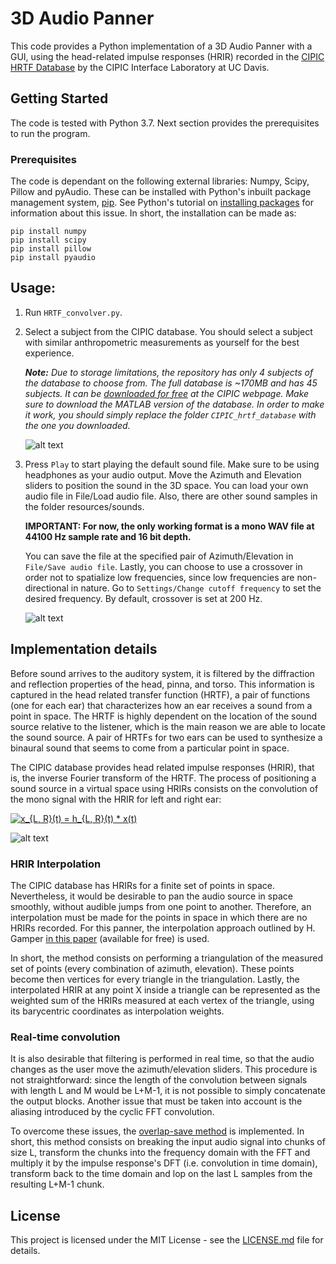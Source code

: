 # 3D Audio Panner

This code provides a Python implementation of a 3D Audio Panner with a GUI, using the head-related impulse responses (HRIR) recorded in the [CIPIC HRTF Database](https://www.ece.ucdavis.edu/cipic/spatial-sound/hrtf-data/) by the CIPIC Interface Laboratory at UC Davis.

## Getting Started

The code is tested with Python 3.7. Next section provides the prerequisites to run the program.

### Prerequisites

The code is dependant on the following external libraries: Numpy, Scipy, Pillow and pyAudio. These can be installed with Python's inbuilt package management system, [pip](https://pip.pypa.io/en/stable/). See Python's tutorial on [installing packages](https://packaging.python.org/tutorials/installing-packages/#id17) for information about this issue. In short, the installation can be made as:

```
pip install numpy
pip install scipy
pip install pillow
pip install pyaudio
```

## Usage:

1. Run `HRTF_convolver.py`.

2. Select a subject from the CIPIC database. You should select a subject with similar anthropometric measurements as yourself for the best experience.

      ***Note:** Due to storage limitations, the repository has only 4 subjects of the database to choose from. The full database is ~170MB and has 45 subjects. It can be [downloaded for free](https://www.ece.ucdavis.edu/cipic/spatial-sound/hrtf-data/) at the CIPIC webpage. Make sure to download the MATLAB version of the database. In order to make it work, you should simply replace the folder `CIPIC_hrtf_database` with the one you downloaded.*

   ![alt text](https://i.imgur.com/wgbHujh.png)

3. Press `Play` to start playing the default sound file. Make sure to be using headphones as your audio output. Move the Azimuth and        Elevation sliders to position the sound in the 3D space. You can load your own audio file in File/Load audio file. Also, there are      other sound samples in the folder resources/sounds.
   
   **IMPORTANT: For now, the only working format is a mono WAV file at 44100 Hz sample rate and 16 bit depth.**
   
   You can save the file at the specified pair of Azimuth/Elevation in `File/Save audio file`.
   Lastly, you can choose to use a crossover in order not to spatialize low frequencies, since low frequencies are non-directional in      nature. Go to `Settings/Change cutoff frequency` to set the desired frequency. By default, crossover is set at 200 Hz.

   ![alt text](https://i.imgur.com/xmcz00n.png)

## Implementation details

Before sound arrives to the auditory system, it is filtered by the diffraction and reflection properties of the head, pinna, and torso. This information is captured in the head related transfer function (HRTF), a pair of functions (one for each ear) that characterizes how an ear receives a sound from a point in space. The HRTF is highly dependent on the location of the sound source relative to the listener, which is the main reason we are able to locate the sound source. A pair of HRTFs for two ears can be used to synthesize a binaural sound that seems to come from a particular point in space.

The CIPIC database provides head related impulse responses (HRIR), that is, the inverse Fourier transform of the HRTF. The process of positioning a sound source in a virtual space using HRIRs consists on the convolution of the mono signal with the HRIR for left and right ear:

<a href="https://www.codecogs.com/eqnedit.php?latex=x_{L,&space;R}(t)&space;=&space;h_{L,&space;R}(t)&space;*&space;x(t)" target="_blank"><img src="https://latex.codecogs.com/gif.latex?x_{L,&space;R}(t)&space;=&space;h_{L,&space;R}(t)&space;*&space;x(t)" title="x_{L, R}(t) = h_{L, R}(t) * x(t)" /></a>

![alt text](https://i.imgur.com/WCnl0mG.png)

### HRIR Interpolation

The CIPIC database has HRIRs for a finite set of points in space. Nevertheless, it would be desirable to pan the audio source in space 
smoothly, without audible jumps from one point to another. Therefore, an interpolation must be made for the points in space in which there are no HRIRs recorded. For this panner, the interpolation approach outlined by H. Gamper [in this paper](https://asa.scitation.org/doi/full/10.1121/1.4828983) (available for free) is used.

In short, the method consists on performing a triangulation of the measured set of points (every combination of azimuth, elevation). These points become then vertices for every triangle in the triangulation. Lastly, the interpolated HRIR at any point X inside a triangle can be represented as the weighted sum of the HRIRs measured at each vertex of the triangle, using its barycentric coordinates as interpolation weights.

### Real-time convolution

It is also desirable that filtering is performed in real time, so that the audio changes as the user move the azimuth/elevation sliders. This procedure is not straightforward: since the length of the convolution between signals with length L and M would be L+M-1, it is not possible to simply concatenate the output blocks. Another issue that must be taken into account is the aliasing introduced by the cyclic FFT convolution.

To overcome these issues, the [overlap-save method](https://en.wikipedia.org/wiki/Overlap%E2%80%93save_method) is implemented. In short, this method consists on breaking the input audio signal into chunks of size L, transform the chunks into the frequency domain with the FFT and multiply it by the impulse response's DFT (i.e. convolution in time domain), transform back to the time domain and lop on the last L samples from the resulting L+M-1 chunk.

## License

This project is licensed under the MIT License - see the [LICENSE.md](LICENSE.md) file for details.
